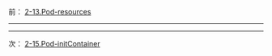 前： [2-13.Pod-resources](2-13.Pod-resources.md)  


---

---

次： [2-15.Pod-initContainer](2-15.Pod-initContainer.md)  
